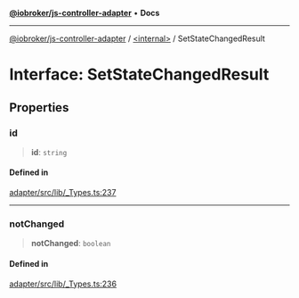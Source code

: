 [**@iobroker/js-controller-adapter**](../../README.md) • **Docs**

***

[@iobroker/js-controller-adapter](../../globals.md) / [\<internal\>](../README.md) / SetStateChangedResult

# Interface: SetStateChangedResult

## Properties

### id

> **id**: `string`

#### Defined in

[adapter/src/lib/\_Types.ts:237](https://github.com/ioBroker/ioBroker.js-controller/blob/664d3c56250ad4e09c02e3cf6b90746a581d9f55/packages/adapter/src/lib/_Types.ts#L237)

***

### notChanged

> **notChanged**: `boolean`

#### Defined in

[adapter/src/lib/\_Types.ts:236](https://github.com/ioBroker/ioBroker.js-controller/blob/664d3c56250ad4e09c02e3cf6b90746a581d9f55/packages/adapter/src/lib/_Types.ts#L236)
